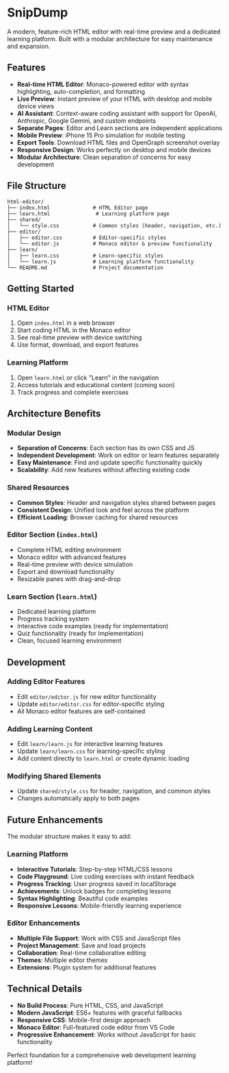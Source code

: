 # SnipDump

A modern, feature-rich HTML editor with real-time preview and a dedicated learning platform. Built with a modular architecture for easy maintenance and expansion.

## Features

- **Real-time HTML Editor**: Monaco-powered editor with syntax highlighting, auto-completion, and formatting
- **Live Preview**: Instant preview of your HTML with desktop and mobile device views
- **AI Assistant**: Context-aware coding assistant with support for OpenAI, Anthropic, Google Gemini, and custom endpoints
- **Separate Pages**: Editor and Learn sections are independent applications
- **Mobile Preview**: iPhone 15 Pro simulation for mobile testing
- **Export Tools**: Download HTML files and OpenGraph screenshot overlay
- **Responsive Design**: Works perfectly on desktop and mobile devices
- **Modular Architecture**: Clean separation of concerns for easy development

## File Structure

```
html-editor/
├── index.html              # HTML Editor page
├── learn.html               # Learning platform page
├── shared/
│   └── style.css           # Common styles (header, navigation, etc.)
├── editor/
│   ├── editor.css          # Editor-specific styles
│   └── editor.js           # Monaco editor & preview functionality
├── learn/
│   ├── learn.css           # Learn-specific styles
│   └── learn.js            # Learning platform functionality
└── README.md               # Project documentation
```

## Getting Started

### HTML Editor
1. Open `index.html` in a web browser
2. Start coding HTML in the Monaco editor
3. See real-time preview with device switching
4. Use format, download, and export features

### Learning Platform
1. Open `learn.html` or click "Learn" in the navigation
2. Access tutorials and educational content (coming soon)
3. Track progress and complete exercises

## Architecture Benefits

### **Modular Design**
- **Separation of Concerns**: Each section has its own CSS and JS
- **Independent Development**: Work on editor or learn features separately
- **Easy Maintenance**: Find and update specific functionality quickly
- **Scalability**: Add new features without affecting existing code

### **Shared Resources**
- **Common Styles**: Header and navigation styles shared between pages
- **Consistent Design**: Unified look and feel across the platform
- **Efficient Loading**: Browser caching for shared resources

### **Editor Section** (`index.html`)
- Complete HTML editing environment
- Monaco editor with advanced features
- Real-time preview with device simulation
- Export and download functionality
- Resizable panes with drag-and-drop

### **Learn Section** (`learn.html`)
- Dedicated learning platform
- Progress tracking system
- Interactive code examples (ready for implementation)
- Quiz functionality (ready for implementation)
- Clean, focused learning environment

## Development

### Adding Editor Features
- Edit `editor/editor.js` for new editor functionality
- Update `editor/editor.css` for editor-specific styling
- All Monaco editor features are self-contained

### Adding Learning Content
- Edit `learn/learn.js` for interactive learning features
- Update `learn/learn.css` for learning-specific styling
- Add content directly to `learn.html` or create dynamic loading

### Modifying Shared Elements
- Update `shared/style.css` for header, navigation, and common styles
- Changes automatically apply to both pages

## Future Enhancements

The modular structure makes it easy to add:

### Learning Platform
- **Interactive Tutorials**: Step-by-step HTML/CSS lessons
- **Code Playground**: Live coding exercises with instant feedback
- **Progress Tracking**: User progress saved in localStorage
- **Achievements**: Unlock badges for completing lessons
- **Syntax Highlighting**: Beautiful code examples
- **Responsive Lessons**: Mobile-friendly learning experience

### Editor Enhancements
- **Multiple File Support**: Work with CSS and JavaScript files
- **Project Management**: Save and load projects
- **Collaboration**: Real-time collaborative editing
- **Themes**: Multiple editor themes
- **Extensions**: Plugin system for additional features

## Technical Details

- **No Build Process**: Pure HTML, CSS, and JavaScript
- **Modern JavaScript**: ES6+ features with graceful fallbacks
- **Responsive CSS**: Mobile-first design approach
- **Monaco Editor**: Full-featured code editor from VS Code
- **Progressive Enhancement**: Works without JavaScript for basic functionality

Perfect foundation for a comprehensive web development learning platform!